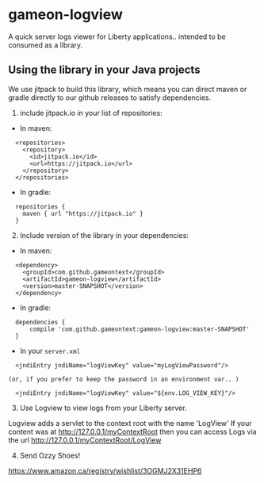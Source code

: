 # gameon-logview
A quick server logs viewer for Liberty applications.. intended to be consumed as a library.

## Using the library in your Java projects

We use jitpack to build this library, which means you can direct maven or gradle directly to our github releases to satisfy dependencies.

1. include jitpack.io in your list of repositories:
  * In maven:
  ```
    <repositories>
      <repository>
        <id>jitpack.io</id>
        <url>https://jitpack.io</url>
      </repository>
    </repositories>
  ```
  * In gradle:
  ```
    repositories {
      maven { url "https://jitpack.io" }
    }
  ```
2. Include version of the library in your dependencies:
  * In maven:
  ```
    <dependency>
      <groupId>com.github.gameontext</groupId>
      <artifactId>gameon-logview</artifactId>
      <version>master-SNAPSHOT</version>
    </dependency>
  ```
  * In gradle:
  ```
    dependencies {
	    compile 'com.github.gameontext:gameon-logview:master-SNAPSHOT'
    }
  ```
  * In your `server.xml`
  ```
    <jndiEntry jndiName="logViewKey" value="myLogViewPassword"/>
  ```
    (or, if you prefer to keep the password in an environment var.. )
  ```
    <jndiEntry jndiName="logViewKey" value="${env.LOG_VIEW_KEY}"/>
  ```
  
3. Use Logview to view logs from your Liberty server.

  Logview adds a servlet to the context root with the name 'LogView'
  If your content was at http://127.0.0.1/myContextRoot then you can access
  Logs via the url http://127.0.0.1/myContextRoot/LogView

4. Send Ozzy Shoes!

  https://www.amazon.ca/registry/wishlist/3OGMJ2X31EHP6
